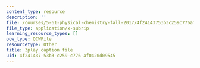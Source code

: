 ```yaml
---
content_type: resource
description: ''
file: /courses/5-61-physical-chemistry-fall-2017/4f24143753b3c259c776af0420d09545_N4vMgwWT-80.srt
file_type: application/x-subrip
learning_resource_types: []
ocw_type: OCWFile
resourcetype: Other
title: 3play caption file
uid: 4f241437-53b3-c259-c776-af0420d09545
---
```

